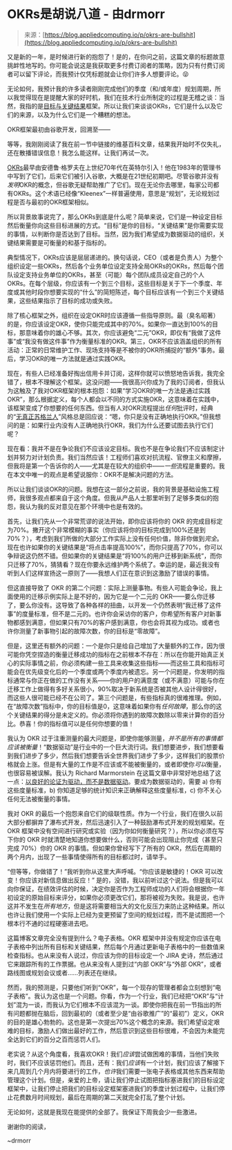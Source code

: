 <!--yml

分类：未分类

日期：2024-05-27 14:39:06

-->

# OKRs是胡说八道 - 由drmorr

> 来源：[https://blog.appliedcomputing.io/p/okrs-are-bullshit](https://blog.appliedcomputing.io/p/okrs-are-bullshit)

又是新的一年，是时候进行新的抱怨了！是的，在你问之前，这篇文章的标题故意挑衅性地写的。你可能会说这是我获取更多付费订阅者的策略，因为只有付费订阅者可以留下评论，而我预计仅凭标题就会让你们许多人想要评论。😝

无论如何，我预计我的许多读者刚刚完成他们的季度（和/或年度）规划周期，所以我觉得现在是提醒大家的好时机，我们在技术行业所制定的过程是无稽之谈：当然，我指的是[目标与关键结果](https://en.wikipedia.org/wiki/Objectives_and_key_results)框架。所以让我们来谈谈OKRs，它们是什么以及它们的来源，以及为什么它们是一个糟糕的想法。

OKR框架最初由谷歌开发，回溯至——

等等，我刚刚阅读了我在前一节中链接的维基百科文章，结果我开始时不仅失礼，还在散播错误信息！我怎么能这样。让我们再试一次。

[OKRs](https://blog.appliedcomputing.io/p/okrs-are-bullshit)最早由安德鲁·格罗夫在上世纪70年代在英特尔引入！他在1983年的管理书中写到了它们，后来它们被引入谷歌，大概是在21世纪初期吧。尽管谷歌并没有*发明*OKR的概念，但谷歌无疑帮助推广了它们。现在无论你去哪里，每家公司都有OKRs。这个术语已经像“Kleenex”一样普遍使用，意思是“规划”，无论规划过程是否与最初的OKR框架相似。

所以背景故事说完了，那么OKRs到底是什么呢？简单来说，它们是一种设定目标然后衡量你向这些目标进展的方式。“目标”是你的目标，“关键结果”是你需要实现的事情，以判断你是否达到了目标。当然，因为我们希望成为数据驱动的组织，关键结果需要是可衡量的和基于指标的。

典型情况下，OKRs应该是层层递进的。换句话说，CEO（或者是负责人）为整个组织设定一些OKRs，然后各个业务单位设定支持全局OKRs的OKRs，然后每个团队设定支持业务单位的OKRs，甚至（可能）每个团队成员设定自己的个人OKRs。在每个层级，你应该有一个到三个目标，这些目标是关于下一个季度、年度或其他时段你想要实现的“什么”的简短陈述，每个目标应该有一个到三个关键结果，这些结果指示了目标的成功或失败。

除了核心框架之外，组织在设定OKR时应该遵循一些指导原则。最（臭名昭著）的是，你应该设定OKR，使你只能完成其中的70%。如果你一直达到100%的目标，那意味着你的雄心不够。其次，你应该避免“二元”OKR，即仅有“我做了这件事”或“我没有做这件事”作为衡量标准的OKR。第三，OKR不应该涵盖组织的所有活动：正常的日常维护工作、现场支持等是不被你的OKR所捕捉的“额外”事务。最后，学习OKR的唯一方法就是通过实践OKR。

现在，有些人已经准备好掏出信用卡并订阅，这样你就可以愤怒地告诉我，我完全错了，根本不理解这个框架。这没问题——我很高兴你成为了我的订阅者，但我认为这触及了我对OKR框架的根本抱怨：如果“学习OKR的唯一方法是通过实践OKR”，那么根据定义，每个人都会以不同的方式实施OKR，这意味着在实践中，该框架变成了你想要的任何东西。但当有人对OKR流程提出*任何*批评时，经典的“[无真正苏格兰人](https://en.wikipedia.org/wiki/No_true_Scotsman)”风格总是回应说：“嗯，你只是没有正确地执行OKR。”但我想问的是：如果行业内没有人正确地执行OKR，我们为什么还要试图去执行它们呢？

现在看：我并不是在争论我们不应该设定目标。我也不是在争论我们不应该制定计划并努力对计划负责。我们当然应该！工程师们喜欢对抗流程、官僚主义和摩擦，但我将是第一个告诉你的人——尤其是在较大的组织中——*一些*流程是重要的。我在本文中唯一的观点是希望说服你：OKR不是解决问题的方法。

所以让我们谈谈OKR的问题。我想在这一部分之前说，我的背景是基础设施工程师，我很多观点都来自于这个角度。但我从产品人士那里听到了足够多类似的抱怨，我认为我的反对意见在那个环境中也是有效的。

首先，让我们先从一个非常荒谬的说法开始，即你应该将你的 OKR 的完成目标定为70%。撇开这个非常模糊的事实（你应该将你的目标完成到100%还是到70%？），考虑到我们所做的大部分工作实际上没有任何价值，除非你做到*完全*。现在也许如果你的关键结果是“将点击率提高100%”，而你只提高了70%，你可以争辩说这仍然不错。但如果你的关键结果是“将100%的用户迁移到新系统”，而你只迁移了70%，猜猜看？现在你要永远维护两个系统了。幸运的是，最近我没有听到人们这样宣扬这一原则了——我想人们正在意识到这激励了错误的事情。

但这直接导致了 OKR 的第二个问题：实际上测量事物。有些人可能会争论，我上面使用的迁移示例实际上是不好的，因为它是一个二元的 OKR——要么你迁移了，要么你没有。这导致了各种各样的扭曲，以开发一个仍然表明“我迁移了这件事”的度量标准，但不是二元的。也许你会采访你的客户，你希望所有客户对新事物都感到满意，但如果只有70%的客户感到满意，你也会将其视为成功。或者也许你测量了新事物引起的故障次数，你的目标是“零故障”。

但是，这里还有额外的问题：一个是你只是给自己增加了大量额外的工作，因为很可能你凭空捏造的衡量迁移成功的指标在之前根本不存在：所以在你能开始真正关心的实际事情之前，你必须构建一些工具来收集这些指标——而这些工具和指标可能会在优先级变化后的一个季度或两个季度内被遗忘。另一个问题是，你发明的指标通常与你正在做的工作没有关系——你的用户的满意度（或不满意）可能与你在迁移工作上做得有多好关系很小，90%取决于新系统是否被其他人设计得很好，而这些人很可能已经不在公司了。第三个问题是，有些指标真的很难推理。例如，在“故障次数”指标中，你的目标值是0，这意味着如果你有*任何故障*，那么你的这个关键结果的得分是未定义的。你必须将你遇到的故障次数除以零来计算你的百分比。恭喜！你的指标值可以是任何你想要的值！

我认为 OKR 过于注重测量的最大问题是，即使你能够测量，*并不是所有的事情都应该被衡量*！“数据驱动”是行业中的一个巨大流行词。我们想要进步，我们想要看到我们进步了多少，然后我们想要告诉全世界我们进步了多少，这样我们的股票价格就会上涨。但是有大量的工作是不应该或不能被衡量的，或者即使你*可以*衡量，也很容易被误解。我认为 Richard Marmorstein 在这篇文章中非常好地总结了这一点：[以良好的论证为驱动，而不是数据驱动](https://twitchard.github.io/posts/2022-08-26-metrics-schmetrics.html)。要成为数据驱动的，需要 a) 你有这些度量标准，b) 你知道足够的统计知识来正确解释这些度量标准，c) 你不关心任何无法被衡量的事情。

我对 OKR 的最后一个抱怨来自它们的级联性质。作为一个行业，我们在很久以前大部分都摒弃了瀑布式开发，然后迅速引入了一种鼓励瀑布式开发的规划框架。在 OKR 框架中没有空间进行研究或实验（因为你如何衡量研究？），所以你必须在写下你的 OKR 时就清楚地知道你想要做什么，否则可能会出现阻止你完成（甚至只完成 70%）你的 OKR 的事情。但如果你曾经写下了所有的 OKR，然后在周期的两个月内，出现了一些事情使得所有的目标都过时，请举手。

“但等等，你做错了！”我听到你从这里大声呼喊。“你应该是敏捷的！OKR 可以改变！你应该对新信息做出反应！” 是的，没错，我以前听过这个说法。但是我可以向你保证，在绩效评估的时候，决定你是否作为工程师成功的人们将会根据你一年初设定的原始目标来评分，如果你必须更改它们，那将被视为失败。我是说，也许这并不发生在*所有地方*，但是这将需要相当大的文化反压力来防止这种结果。所以也许让我们使用一个实际上已经为变更预留了空间的规划过程，而不是试图把一个根本行不通的过程硬塞进去吧。

这篇博客文章完全没有提到什么？电子表格。OKR 框架中并没有规定你应该在电子表格中列出所有目标和关键结果，然后每个月通过更新电子表格中的一些数值来检查指标。也从来没有人说过，你应该为你的目标设定一个 JIRA 史诗，然后通过它来跟踪所有的工作票据。也从来没有人提到过“内部 OKR”与“外部 OKR”，或者路线图或规划会议或者……列表还在继续。

然而，我的预测是，只要他们听到“OKR”，每一个现存的管理者都会立刻想到“电子表格”。我认为这也是一个问题。你看，作为一个行业，我们已经把“OKR”与“计划”混为一谈，而我认为它们根本不应该混为一谈。即使你把我在前一节指出的所有问题都抛在脑后，回到最初的（或者至少是“由谷歌推广”的“最初”）定义，OKR的目的是雄心勃勃的。这也是第一次提出70%这个概念的来源。我们希望设定艰难的目标，激励人们做出最好的工作，然后意识到这些目标很难，不会因为未能完全达到它们的百分之百而惩罚人们。

老实说？从这个角度看，我喜欢OKR！我们*应该*尝试做困难的事情，当他们失败时，我们不应该惩罚他们。而且，还有：我们*应该*有一个计划，我们应该了解接下来几周到几个月内将要进行的工作，*也许*我们需要一张电子表格或其他东西来帮助管理这个计划。但是，亲爱的上帝，请让我们停止试图把指标塞进我们的目标设定框架中，让我们停止把我们的目标设定框架塞进我们的季度计划过程中，让我们停止花费数月时间规划，最后在周期的第二天就完全打乱了整个计划。

无论如何，这就是我现在能提供的全部了。我保证下周我会少一些激进。

谢谢你的阅读，

~drmorr
